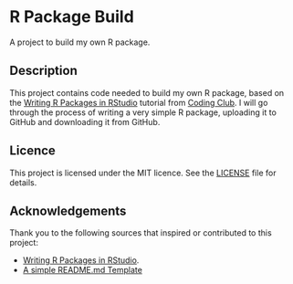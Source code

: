 # R Package Build
A project to build my own R package.

## Description
This project contains code needed to build my own R package, based on the [Writing R Packages in RStudio](https://ourcodingclub.github.io/tutorials/writing-r-package/) tutorial from [Coding Club](https://ourcodingclub.github.io). I will go through the process of writing a very simple R package, uploading it to GitHub and downloading it from GitHub.

## Licence
This project is licensed under the MIT licence. See the [LICENSE](./LICENSE) file for details.

## Acknowledgements
Thank you to the following sources that inspired or contributed to this project:

- [Writing R Packages in RStudio](https://ourcodingclub.github.io/tutorials/writing-r-package/).
- [A simple README.md Template](https://gist.github.com/DomPizzie/7a5ff55ffa9081f2de27c315f5018afc)